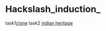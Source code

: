 # Hackslash_induction_
task1[clone](https://github.com/Shaurav125/Hackslash_induction_task/assets/161962565/11619f6b-be29-4e06-9106-9eefd5024587)
task2 [indian heritage](https://github.com/Shaurav125/Hackslash_induction_task/assets/161962565/cc0e91f6-300c-4f4e-9aab-bbba5bef13f7)
